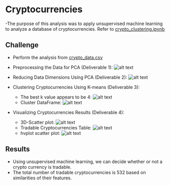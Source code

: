 # Cryptocurrencies
-The purpose of this analysis was to apply unsupervised machine learning to analyze a database of cryptocurrencies. Refer to [crypto_clustering.ipynb](../main/crypto_clustering.ipynb)

## Challenge
- Perform the analysis from [crypto_data.csv](../main//Resources/crypto_data.csv)
- Preprocessing the Data for PCA (Deliverable 1):
  ![alt text](../main/Deliverable1.png) 

- Reducing Data Dimensions Using PCA (Deliverable 2):
   ![alt text](../main/RandomOversampling_Deliverble2.png) 

- Clustering Cryptocurrencies Using K-means (Deliverable 3):
  - The best k value appears to be 4:
   ![alt text](../main/Deliverable3_Elbow.png) 
  - Cluster DataFrame:
   ![alt text](../main/Deliverable3_KMeans.png) 

- Visualizing Cryptocurrencies Results (Deliverable 4):
  - 3D-Scatter plot:
   ![alt text](../main/Deliverable4_3Dplot.png) 
  - Tradable Cryptocurrencies Table:
   ![alt text](../main/Deliverable4_table.png) 
  - hvplot scatter plot:
   ![alt text](../main/Deliverable4_hvplot.png) 
   
 ## Results
 - Using unsupervised machine learning, we can decide whether or not a crypto currency is tradable.
 - The total number of tradable cryptocurrencies is 532 based on similarities of their features.
   

